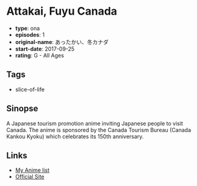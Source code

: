 # Attakai, Fuyu Canada

-   **type**: ona
-   **episodes**: 1
-   **original-name**: あったかい、冬カナダ
-   **start-date**: 2017-09-25
-   **rating**: G - All Ages

## Tags

-   slice-of-life

## Sinopse

A Japanese tourism promotion anime inviting Japanese people to visit Canada. The anime is sponsored by the Canada Tourism Bureau (Canada Kankou Kyoku) which celebrates its 150th anniversary.

## Links

-   [My Anime list](https://myanimelist.net/anime/36404/Attakai_Fuyu_Canada)
-   [Official Site](https://www.canada.jp/winter2017/)

